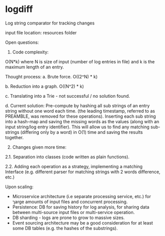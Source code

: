 # logdiff
Log string comparator for tracking changes

input file location: resources folder


Open questions:


1. Code complexity:

O(N*k) where N is size of input (number of log entries in file) and k is the maximum length of an entry. 

Thought process: 
a. Brute force. O((2^N) * k)

b. Reduction into a graph. O((N^2) * k)

c. Translating into a Trie - not successful / no solution found.

d. Current solution: 
Pre-compute by hashing all sub strings of an entry string without one word each time. (the leading timestamp, referred to as PREAMBLE, was removed for these operations).
Inserting each sub string into a hash-map and saving the missing words as the values (along with an input string/log entry identifier).
This will allow us to find any matching sub-strings (differing only by a word) in O(1) time and saving the results together. 


2. Changes given more time: 

2.1. Separation into classes (code written as plain functions).

2.2. Adding each operation as a strategy, implementing a matching Interface (e.g. different parser for matching strings with 2 words difference, etc.)


Upon scaling: 

- Microservice architecture (i.e separate processing service, etc.) for ךarge amounts of input files and concurrent processing.
- Persistence: DB for saving history for log analysis, for sharing data between multi-source input files or multi-service operation.
- DB sharding - logs are prone to grow to massive sizes.
- Event sourcing architecture may be a good consideration for at least some DB tables (e.g. the hashes of the substrings).











